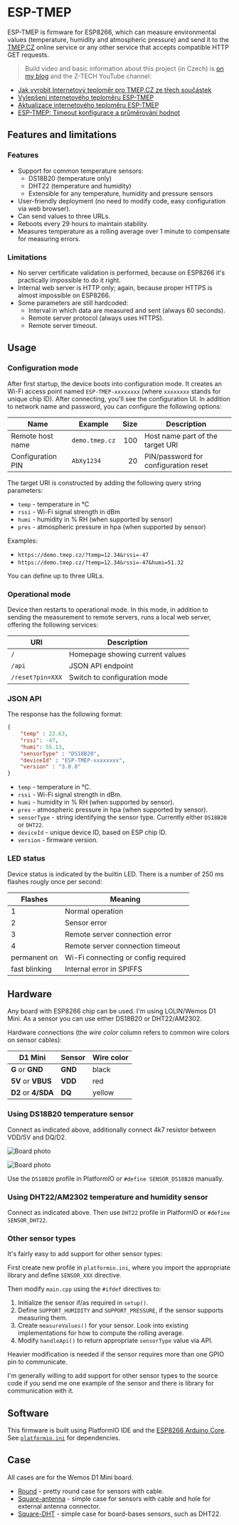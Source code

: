 # ESP-TMEP

ESP-TMEP is firmware for ESP8266, which can measure environmental values (temperature, humidity and atmospheric pressure) and send it to the [TMEP.CZ](https://www.tmep.cz/) online service or any other service that accepts compatible HTTP GET requests.

> Build video and basic information about this project (in Czech) is [on my blog](https://www.altair.blog/2022/09/esp-tmep) and the Z-TECH YouTube channel:

* [Jak vyrobit Internetový teploměr pro TMEP.CZ ze třech součástek](https://www.youtube.com/watch?v=qh9V8oPX-iM)
* [Vylepšení internetového teploměru ESP-TMEP](https://www.youtube.com/watch?v=5T04NmTo4V4)
* [Aktualizace internetového teploměru ESP-TMEP](https://www.youtube.com/watch?v=DLWacm16rQw)
* [ESP-TMEP: Timeout konfigurace a průměrování hodnot](https://www.youtube.com/watch?v=3yfG-qK2-xU)

## Features and limitations

### Features

* Support for common temperature sensors:
    * DS18B20 (temperature only)
    * DHT22 (temperature and humidity)
    * Extensible for any temperature, humidity and pressure sensors
* User-friendly deployment (no need to modify code, easy configuration via web browser).
* Can send values to three URLs.
* Reboots every 29 hours to maintain stability.
* Measures temperature as a rolling average over 1 minute to compensate for measuring errors.

### Limitations

* No server certificate validation is performed, because on ESP8266 it's practically impossible to do it right.
* Internal web server is HTTP only; again, because proper HTTPS is almost impossible on ESP8266.
* Some parameters are still hardcoded:
    * Interval in which data are measured and sent (always 60 seconds).
    * Remote server protocol (always uses HTTPS).
    * Remote server timeout.

## Usage

### Configuration mode

After first startup, the device boots into configuration mode. It creates an Wi-Fi access point named `ESP-TMEP-xxxxxxxx` (where `xxxxxxxx` stands for unique chip ID). After connecting, you'll see the configuration UI. In addition to network name and password, you can configure the following options:

Name              | Example        | Size | Description
----------------- | -------------- | ---: | ------------------------------------
Remote host name  | `demo.tmep.cz` | 100  | Host name part of the target URI
Configuration PIN | `AbXy1234`     | 20   | PIN/password for configuration reset

The target URI is constructed by adding the following query string parameters:

* `temp` - temperature in °C
* `rssi` - Wi-Fi signal strength in dBm
* `humi` - humidity in % RH (when supported by sensor)
* `pres` - atmospheric pressure in hpa (when supported by sensor)

Examples:

* `https://demo.tmep.cz/?temp=12.34&rssi=-47`
* `https://demo.tmep.cz/?temp=12.34&rssi=-47&humi=51.32`

You can define up to three URLs.

### Operational mode

Device then restarts to operational mode. In this mode, in addition to sending the measurement to remote servers, runs a local web server, offering the following services:

URI              | Description
---------------- | -------------------------------
`/`              | Homepage showing current values
`/api`           | JSON API endpoint
`/reset?pin=XXX` | Switch to configuration mode

### JSON API

The response has the following format:

```json
{
    "temp" : 22.63,
    "rssi": -47,
    "humi": 55.13,
    "sensorType" : "DS18B20",
    "deviceId" : "ESP-TMEP-xxxxxxxx",
    "version" : "3.0.0"
}
```

* `temp` - temperature in °C.
* `rssi` - Wi-Fi signal strength in dBm.
* `humi` - humidity in % RH (when supported by sensor).
* `pres` - atmospheric pressure in hpa (when supported by sensor).
* `sensorType` - string identifying the sensor type. Currently either `DS18B20` or `DHT22`.
* `deviceId` - unique device ID, based on ESP chip ID.
* `version` - firmware version.

### LED status

Device status is indicated by the builtin LED. There is a number of 250 ms flashes rougly once per second:

Flashes       | Meaning
------------- | -----------------------------------
1             | Normal operation
2             | Sensor error
3             | Remote server connection error
4             | Remote server connection timeout
permanent on  | Wi-Fi connecting or config required
fast blinking | Internal error in SPIFFS

## Hardware

Any board with ESP8266 chip can be used. I'm using LOLIN/Wemos D1 Mini. As a sensor you can use either DS18B20 or DHT22/AM2302.

Hardware connections (the _wire color_ column refers to common wire colors on sensor cables):

D1 Mini             | Sensor  | Wire color
------------------- | ------- | ----------
**G** or **GND**    | **GND** | black
**5V** or **VBUS**  | **VDD** | red
**D2** or **4/SDA** | **DQ**  | yellow

### Using DS18B20 temperature sensor

Connect as indicated above, additionally connect 4k7 resistor between VDD/5V and DQ/D2.

![Board photo](Images/ESP-TMEP-photo-01.jpg)

![Board photo](Images/ESP-TMEP-photo-02.jpg)

Use the `DS18B20` profile in PlatformIO or `#define SENSOR_DS18B20` manually.

### Using DHT22/AM2302 temperature and humidity sensor

Connect as indicated above. Then use `DHT22` profile in PlatformIO or `#define SENSOR_DHT22`.

### Other sensor types

It's fairly easy to add support for other sensor types:

First create new profile in `platformio.ini`, where you import the appropriate library and define `SENSOR_XXX` directive.

Then modify `main.cpp` using the `#ifdef` directives to:
1. Initialize the sensor if/as required in `setup()`.
2. Define `SUPPORT_HUMIDITY` and `SUPPORT_PRESSURE`, if the sensor supports measuring them.
3. Create `measureValues()` for your sensor. Look into existing implementations for how to compute the rolling average.
4. Modify `handleApi()` to return appropriate `sensorType` value via API.

Heavier modification is needed if the sensor requires more than one GPIO pin to communicate.

I'm generally willing to add support for other sensor types to the source code if you send me one example of the sensor and there is library for communication with it.

## Software

This firmware is built using PlatformIO IDE and the [ESP8266 Arduino Core](https://github.com/esp8266/Arduino). See [`platformio.ini`](ESP-TMEP/platformio.ini) for dependencies. 

## Case

All cases are for the Wemos D1 Mini board.

* [Round](Round) - pretty round case for sensors with cable.
* [Square-antenna](Square-antenna) - simple case for sensors with cable and hole for external antenna connector.
* [Square-DHT](Square-DHT) - simple case for board-bases sensors, such as DHT22.